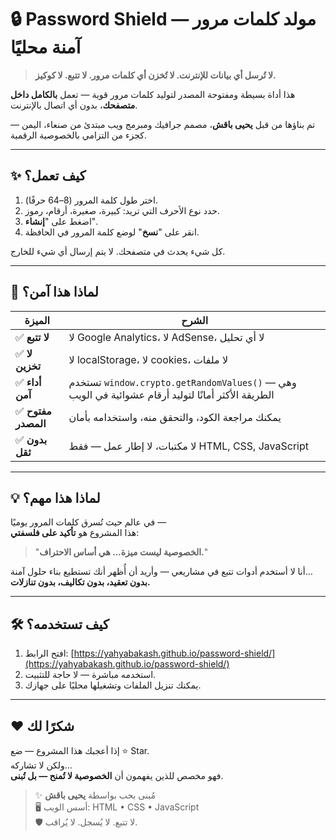 # 🔒 Password Shield — مولد كلمات مرور آمنة محليًا

> **لا تُرسل أي بيانات للإنترنت. لا تُخزن أي كلمات مرور. لا تتبع. لا كوكيز.**

هذا أداة بسيطة ومفتوحة المصدر لتوليد كلمات مرور قوية — تعمل **بالكامل داخل متصفحك**، بدون أي اتصال بالإنترنت.

تم بناؤها من قبل **يحيى باقش**، مصمم جرافيك ومبرمج ويب مبتدئ من صنعاء، اليمن — كجزء من التزامي بالخصوصية الرقمية.

---

## ✨ كيف تعمل؟

1. اختر طول كلمة المرور (8–64 حرفًا).
2. حدد نوع الأحرف التي تريد: كبيرة، صغيرة، أرقام، رموز.
3. اضغط على "**إنشاء**".
4. انقر على "**نسخ**" لوضع كلمة المرور في الحافظة.

كل شيء يحدث في متصفحك. لا يتم إرسال أي شيء للخارج.

---

## 🔐 لماذا هذا آمن؟

| الميزة | الشرح |
|--------|--------|
| ✅ **لا تتبع** | لا Google Analytics، لا AdSense، لا أي تحليل |
| ✅ **لا تخزين** | لا localStorage، لا cookies، لا ملفات |
| ✅ **أداء آمن** | تستخدم `window.crypto.getRandomValues()` — وهي الطريقة الأكثر أمانًا لتوليد أرقام عشوائية في الويب |
| ✅ **مفتوح المصدر** | يمكنك مراجعة الكود، والتحقق منه، واستخدامه بأمان |
| ✅ **بدون ثقل** | لا مكتبات، لا إطار عمل — فقط HTML, CSS, JavaScript |

---

## 💡 لماذا هذا مهم؟

في عالم حيث تُسرق كلمات المرور يوميًا —  
هذا المشروع هو **تأكيد على فلسفتي**:  
> "**الخصوصية ليست ميزة... هي أساس الاحتراف.**"

أنا لا أستخدم أدوات تتبع في مشاريعي — وأريد أن أُظهر أنك تستطيع بناء حلول آمنة…  
**بدون تعقيد، بدون تكاليف، بدون تنازلات.**

---

## 🛠 كيف تستخدمه؟

1. افتح الرابط: [https://yahyabakash.github.io/password-shield/](https://yahyabakash.github.io/password-shield/)
2. استخدمه مباشرة — لا حاجة للتثبيت.
3. يمكنك تنزيل الملفات وتشغيلها محليًا على جهازك.

---

## ❤️ شكرًا لك

إذا أعجبك هذا المشروع — ضع ⭐ Star.  
ولكن لا تشاركه…  
فهو مخصص للذين يفهمون أن **الخصوصية لا تُمنح — بل تُبنى**.

> ✨ مُبنى بحب بواسطة **يحيى باقش**  
> 🖥️ أسس الويب: HTML • CSS • JavaScript  
> 🛡️ لا تتبع. لا يُسجل. لا يُراقب.
